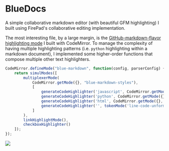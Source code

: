 # BlueDocs

A simple collaborative markdown editor (with beautiful GFM highlighting) I built using FirePad's collaborative editing implementation.

The most interesting file, by a large margin, is the [GitHub-markdown-flavor highlighting mode](https://github.com/cricklet/bluedocs/blob/master/assets/blue-markdown-mode.js) I built with CodeMirror. To manage the complexity of having multiple highlighting patterns (i.e. `python` highlighting within a markdown document), I implemented some higher-order functions that compose multiple other text highlighters.

```javascript
CodeMirror.defineMode("blue-markdown", function(config, parserConfig) {
	return simulModes([
		multiplexerMode(
 			CodeMirror.getMode({}, "blue-markdown-styles"),
 			[
				generateCodeHighlighter('javascript', CodeMirror.getMode({}, 'javascript')),
				generateCodeHighlighter('python', CodeMirror.getMode({}, 'python')),
				generateCodeHighlighter('html', CodeMirror.getMode({}, 'html')),
				generateCodeHighlighter('', tokenMode('line-code-unformatted'))
			]
		),
		linkHighlightMode(),
		checkboxHighlighter()
	]);
});
```

![](http://i.imgur.com/Qo3dRiL.png)
